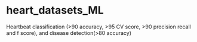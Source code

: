 # heart_datasets_ML
Heartbeat classification (>90 accuracy, >95 CV score, >90 precision recall and f score), and disease detection(>80 accuracy)
